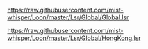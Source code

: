 https://raw.githubusercontent.com/mist-whisper/Loon/master/Lsr/Global/Global.lsr

https://raw.githubusercontent.com/mist-whisper/Loon/master/Lsr/Global/HongKong.lsr

